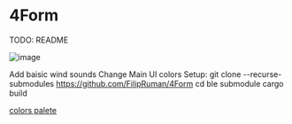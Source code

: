# 4Form


TODO: README

![image](https://github.com/user-attachments/assets/4a18132c-e328-4e19-8c4c-8e0ca543fa62)


Add baisic wind sounds 
Change Main  UI colors
Setup:
git clone --recurse-submodules https://github.com/FilipRuman/4Form
cd ble submodule
cargo build

[colors palete](https://coolors.co/ffcc85-ff9f1c-7a4700-9fb1bc-6e8898-2e5266-233a46-172126-62732f-ad1717)
